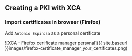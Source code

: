 ## Creating a PKI with XCA

### Import certificates in browser (Firefox)

Add ```Antonio Espinosa``` as a personal certificate

![XCA - Firefox certificate manager personal]({{ site.baseurl }}images/firefox-certificate_manager_your_certificates.png)

